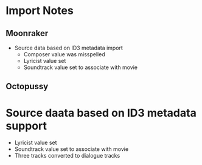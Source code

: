 # Import Notes


## Moonraker

* Source data based on ID3 metadata import
    * Composer value was misspelled
    * Lyricist value set
    * Soundtrack value set to associate with movie


## Octopussy

# Source daata based on ID3 metadata support
   * Lyricist value set
   * Soundtrack value set to associate with movie
   * Three tracks converted to dialogue tracks
